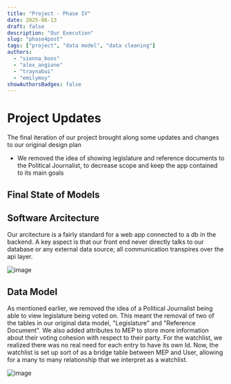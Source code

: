 ```yaml
---
title: "Project - Phase IV"
date: 2025-06-13
draft: false
description: "Our Execution"
slug: "phase4post"
tags: ["project", "data model", "data cleaning"]
authors:
  - "sienna_boos"
  - "alex_angione"
  - "traynabui"
  - "emilymoy"
showAuthorsBadges: false
---
```



# Project Updates

The final iteration of our project brought along some updates and changes to our original design plan
- We removed the idea of showing legislature and reference documents to the Political Journalist, to decrease scope and keep the app contained to its main goals




## Final State of Models




## Software Arcitecture 

Our arcitecture is a fairly standard for a web app connected to a db in the backend. A key aspect is that our front end never directly talks to our database or any external data source; all communication transpires over the api layer. 

![image](arcitecture.jpeg)



## Data Model

As mentioned earlier, we removed the idea of a Political Journalist being able to view legislature being voted on. This meant the removal of two of the tables in our original data model, "Legislature" and "Reference Document". We also added attributes to MEP to store more information about their voting cohesion with respect to their party. For the watchlist, we realized there was no real need for each entry to have its own Id. Now, the watchlist is set up sort of as a bridge table between MEP and User, allowing for a many to many relationship that we interpret as a watchlist. 

![image](finalDataModel.jpeg)